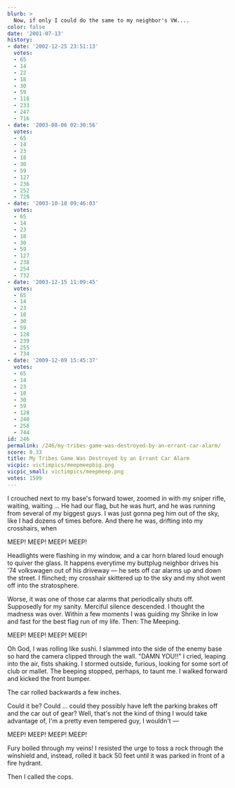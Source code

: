 ```yaml
---
blurb: >
  Now, if only I could do the same to my neighbor's VW....
color: false
date: '2001-07-13'
history:
- date: '2002-12-25 23:51:13'
  votes:
  - 65
  - 14
  - 22
  - 18
  - 30
  - 59
  - 118
  - 233
  - 247
  - 716
- date: '2003-08-06 02:30:56'
  votes:
  - 65
  - 14
  - 23
  - 18
  - 30
  - 59
  - 127
  - 236
  - 252
  - 729
- date: '2003-10-18 09:46:03'
  votes:
  - 65
  - 14
  - 23
  - 18
  - 30
  - 59
  - 127
  - 238
  - 254
  - 732
- date: '2003-12-15 11:09:45'
  votes:
  - 65
  - 14
  - 23
  - 18
  - 30
  - 59
  - 128
  - 239
  - 255
  - 734
- date: '2009-12-09 15:45:37'
  votes:
  - 65
  - 14
  - 23
  - 18
  - 30
  - 59
  - 128
  - 240
  - 258
  - 744
id: 246
permalink: /246/my-tribes-game-was-destroyed-by-an-errant-car-alarm/
score: 8.33
title: My Tribes Game Was Destroyed by an Errant Car Alarm
vicpic: victimpics/meepmeepbig.png
vicpic_small: victimpics/meepmeep.png
votes: 1599
---
```


I crouched next to my base's forward tower, zoomed in with my sniper
rifle, waiting, waiting ... He had our flag, but he was hurt, and he was
running from several of my biggest guys. I was just gonna peg him out of
the sky, like I had dozens of times before. And there he was, drifting
into my crosshairs, when

MEEP! MEEP! MEEP! MEEP!

Headlights were flashing in my window, and a car horn blared loud enough
to quiver the glass. It happens everytime my buttplug neighbor drives
his '74 volkswagen out of his driveway — he sets off car alarms up and
down the street. I flinched; my crosshair skittered up to the sky and my
shot went off into the stratosphere.

Worse, it was one of those car alarms that periodically shuts off.
Supposedly for my sanity. Merciful silence descended. I thought the
madness was over. Within a few moments I was guiding my Shrike in low
and fast for the best flag run of my life. Then: The Meeping.

MEEP! MEEP! MEEP! MEEP!

Oh God, I was rolling like sushi. I slammed into the side of the enemy
base so hard the camera clipped through the wall. "DAMN YOU!!" I cried,
leaping into the air, fists shaking. I stormed outside, furious, looking
for some sort of club or mallet. The beeping stopped, perhaps, to taunt
me. I walked forward and kicked the front bumper.

The car rolled backwards a few inches.

Could it be? Could ... could they possibly have left the parking brakes
off and the car out of gear? Well, that's not the kind of thing I would
take advantage of, I'm a pretty even tempered guy, I wouldn't —

MEEP! MEEP! MEEP! MEEP!

Fury boiled through my veins! I resisted the urge to toss a rock through
the winshield and, instead, rolled it back 50 feet until it was parked
in front of a fire hydrant.

Then I called the cops.